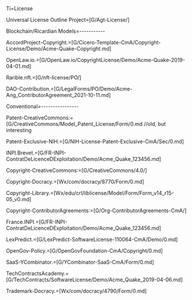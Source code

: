 Ti=License

Universal License Outline Project=[G/Agt-License/]
 
Blockchain/Ricardian Models=-----------

AccordProject-Copyright.=[G/Cicero-Template-CmA/Copyright-License/Demo/Acme-Quake-Copyright.md]

OpenLaw.io.=[G/OpenLaw.io/CopyrightLicense/Demo/Acme-Quake-2019-04-01.md]

Rarible.nft.=[G/nft-license/PO/]

DAO-Contribution.=[G/LegalForms/PO/Demo/Acme-Ang_ContributorAgreement_2021-10-11.md]

Conventional=----------------

Patent-CreativeCommons:=[G/CreativeCommons/Model_Patent_License/Form/0.md
//old, but interesting

Patent-Exclusive-NIH.=[G/NIH-License-Patent-Exclusive-CmA/Sec/0.md]

INPI.Brevet.=[G/FR-INPI-ContratDeLicenceDExploitation/Demo/Acme_Quake_123456.md]

Copyright-CreativeCommons:=[G/CreativeCommons/4.0/]
  
Copyright-Docracy.=[Wx/com/docracy/8770/Form/0.md]

Copyright-Library.=[Wx/edu/crl/liblicense/Model/Form/Form_v14_r15-05_v0.md]

Copyright-ContributorAgreements:=[G/Org-ContributorAgreements-CmA/]

France.INPI.=[G/FR-INPI-ContratDeLicenceDExploitation/Demo/Acme_Quake_123456.md]

LexPredict.=[G/LexPredict-SoftwareLicense-110064-CmA/Demo/0.md]

OpenGov-Policy.=[G/OpenGovFoundation-CmA/Copyright/0.md]  

SaaS-YCombinator.=[G/YCombinator-SaaS-CmA/Form/0.md]

TechContractsAcademy.=[G/TechContracts/SoftwareLicense/Demo/Acme_Quake_2019-04-06.md]

Trademark-Docracy.=[Wx/com/docracy/4790/Form/0.md]